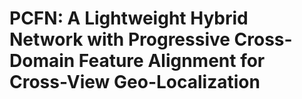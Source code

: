 # PCFN: A Lightweight Hybrid Network with Progressive Cross-Domain Feature Alignment for Cross-View Geo-Localization
